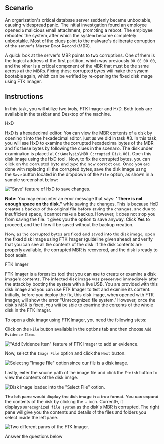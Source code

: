 ## Scenario

An organization's critical database server suddenly became unbootable, causing widespread panic. The initial investigation found an employee opened a malicious email attachment, prompting a reboot. The employee rebooted the system, after which the system became completely unbootable. Most of the clues point to the malware's deliberate corruption of the server's Master Boot Record (MBR).

A quick look at the server's MBR points to two corruptions. One of them is the logical address of the first partition, which was previously `00 08 00 00`, and the other is a critical component of the MBR that must be the same across all the MBRs. Fixing these corrupted bytes will make the system bootable again, which can be verified by re-opening the fixed disk image using FTK Imager.

## Instructions

In this task, you will utilize two tools, FTK Imager and HxD. Both tools are available in the taskbar and Desktop of the machine.

HxD

HxD is a hexadecimal editor. You can view the MBR contents of a disk by opening it into the hexadecimal editor, just as we did in task #3. In this task, you will use HxD to examine the corrupted hexadecimal bytes of the MBR and fix these bytes by following the clues in the scenario. The disk under examination is placed at `C:\Analysis\MBR_Corrupted_Disk.001`. Open this disk image using the HxD tool.  Now, to fix the corrupted bytes, you can click on the corrupted byte and type the new correct one. Once you are done with replacing all the corrupted bytes, save the disk image using the `Save` button located in the dropdown of the `File` option, as shown in a sample screenshot below:

!["Save" feature of HxD to save changes.](https://tryhackme-images.s3.amazonaws.com/user-uploads/6645aa8c024f7893371eb7ac/room-content/6645aa8c024f7893371eb7ac-1737107623828.png)  

**Note:** You may encounter an error message that says: **"There is not enough space on the disk."** while saving the changes. This is because HxD creates a backup of the original file before saving the changes, and due to insufficient space, it cannot make a backup. However, it does not stop you from saving the file. It gives you the option to save anyway. Click **Yes** to proceed, and the file will be saved without the backup creation.

Now, as the corrupted bytes are fixed and saved into the disk image, open the fixed disk image using FTK Imager (guideline given ahead) and verify that you can see all the contents of the disk. If the disk contents are properly available, the corrupted MBR is recovered, and the disk is ready to boot again.

FTK Imager

FTK Imager is a forensics tool that you can use to create or examine a disk image's contents. The infected disk image was preserved immediately after the attack by booting the system with a live USB. You are provided with this disk image and you can use FTK Imager to test and examine its content. Initially, before you deploy the fix, this disk image, when opened with FTK Imager, will show the error "Unrecognized file system." However, once the disk's MBR is fixed, you will be able to examine the contents of the whole disk in the FTK Imager.

To open a disk image using FTK Imager, you need the following steps:

Click on the `File` button available in the options tab and then choose `Add Evidence Item`.

!["Add Evidence Item" feature of FTK Imager to add an evidence.](https://tryhackme-images.s3.amazonaws.com/user-uploads/6645aa8c024f7893371eb7ac/room-content/6645aa8c024f7893371eb7ac-1733910121279.png) 

Now, select the `Image File` option and click the `Next` button.

![Selecting "Image File" option since our file is a disk image.](https://tryhackme-images.s3.amazonaws.com/user-uploads/6645aa8c024f7893371eb7ac/room-content/6645aa8c024f7893371eb7ac-1733910121296.png)  

Lastly, enter the source path of the image file and click the `Finish` button to view the contents of the disk image.

![Disk Image loaded into the "Select File" option.](https://tryhackme-images.s3.amazonaws.com/user-uploads/6645aa8c024f7893371eb7ac/room-content/6645aa8c024f7893371eb7ac-1737107623837.png)  

The left pane would display the disk image in a tree format. You can expand the contents of the disk by clicking the + icon. Currently, it displays `Unrecognized file system` as the disk's MBR is corrupted. The right pane will give you the contents and details of the files and folders you select inside the left pane.

![Two different panes of the FTK Imager.](https://tryhackme-images.s3.amazonaws.com/user-uploads/6645aa8c024f7893371eb7ac/room-content/6645aa8c024f7893371eb7ac-1737107623829.png)  

Answer the questions below